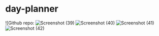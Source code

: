 # day-planner
![Github repo:
![Screenshot (39)](https://user-images.githubusercontent.com/77637862/109259427-0b73fe80-77b1-11eb-8e5c-d08733259f9e.png)
![Screenshot (40)](https://user-images.githubusercontent.com/77637862/109259431-0dd65880-77b1-11eb-933d-aad970c21a55.png)
![Screenshot (41)](https://user-images.githubusercontent.com/77637862/109259438-1038b280-77b1-11eb-9e37-f7356baf20ea.png)
![Screenshot (42)](https://user-images.githubusercontent.com/77637862/109259439-12027600-77b1-11eb-9608-9265c206e159.png)


